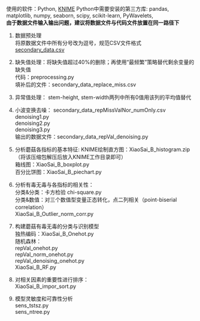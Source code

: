 ﻿使用的软件：Python, [KNIME](https://www.knime.com/)
Python中需要安装的第三方库: pandas, matplotlib, numpy, seaborn, scipy, scikit-learn, PyWavelets,  
**由于数据文件输入输出问题，建议将数据文件与代码文件放置在同一路径下**

1.	数据预处理  
将原数据文件中所有分号改为逗号，规范CSV文件格式  
[secondary_data.csv](https://github.com/charlieandthor/16th-mathematical-modeling-contest/blob/main/secondary_data.csv)  

2.	缺失值处理：将缺失值超过40%的删除；再使用“最频繁”策略替代剩余变量的缺失值  
代码：preprocessing.py  
填补后的文件：secondary_data_replace_miss.csv  

3.	异常值处理： stem-height, stem-width两列中所有0值用该列的平均值替代
4.	小波变换去噪：
secondary_data_repMissValNor_numOnly.csv  
denoising1.py  
denoising2.py  
denoising3.py  
输出的数据文件：secondary_data_repVal_denoising.py

5.	分析蘑菇各指标的基本特征:
KNIME绘制直方图：XiaoSai_B_histogram.zip （将该压缩包解压后放入KNIME工作目录即可）  
箱线图：XiaoSai_B_boxplot.py  
百分比饼图：XiaoSai_B_piechart.py  

6.	分析有毒无毒与各指标的相关性：  
分类&分类：卡方检验 chi-square.py  
分类&数值：对三个数值型变量正态转化，点二列相关（point-biserial correlation）  
XiaoSai_B_Outlier_norm_corr.py  

7.	构建蘑菇有毒无毒的分类与识别模型  
独热编码：XiaoSai_B_Onehot.py  
随机森林：  
repVal_onehot.py  
repVal_norm_onehot.py  
repVal_denoising_onehot.py  
XiaoSai_B_RF.py  

8.	对相关因素的重要性进行排序：  
XiaoSai_B_impor_sort.py  
9.	模型灵敏度和可靠性分析  
sens_tstsz.py  
sens_ntree.py  

